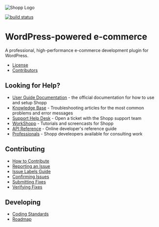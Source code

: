 ![Shopp Logo](https://shopplugin.com/logo.png)

[![build status](http://ci.shopp.net/projects/1/status.png?ref=master)](http://ci.shopp.net/projects/1?ref=master)

# WordPress-powered e-commerce
A professional, high-performance e-commerce development plugin for WordPress.

- [License](license.txt)
- [Contributors](https://github.com/ingenesis/shopp/contributors)

## Looking for Help?

- [User Guide Documentation](https://shopplugin.com/docs/) - the official documentation for how to use and setup Shopp
- [Knowledge Base](https://shopplugin.com/kb/) - Troubleshooting articles for the most common problems and error messages
- [Support Help Desk](https://shopplugin.com/support/forum/help-desk) - Open a ticket with the Shopp support team
- [WorkShopp](http:///workshopp.com/) - Tutorials and screencasts for Shopp
- [API Reference](https://shopplugin.com/api/) - Online developer's reference guide
- [Professionals](https://shopplugin.com/professionals/) - Shopp develeopers available for consulting work

## Contributing

- [How to Contribute](http://github.com/ingenesis/shopp/wiki/Contributing)
- [Reporting an Issue](http://github.com/ingenesis/shopp/wiki/Reporting)
- [Issue Labels Guide](http://github.com/ingenesis/shopp/wiki/Labels)
- [Confirming Issues](http://github.com/ingenesis/shopp/wiki/Confirming)
- [Submitting Fixes](http://github.com/ingenesis/shopp/wiki/Submissions)
- [Verifying Fixes](http://github.com/ingenesis/shopp/wiki/Verifying)

## Developing

- [Coding Standards](http://github.com/ingenesis/shopp/wiki/Coding-Standards)
- [Roadmap](http://github.com/ingenesis/shopp/wiki/Roadmap)
